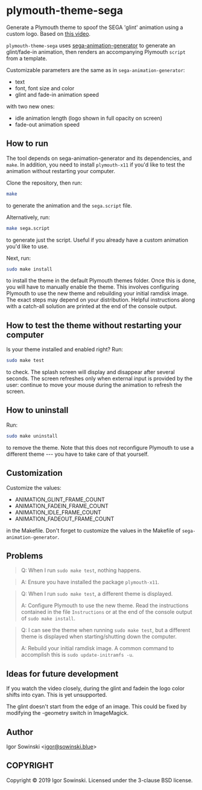 # plymouth-theme-sega

Generate a Plymouth theme to spoof the SEGA 'glint' animation using a custom logo. Based on [this video](https://www.youtube.com/watch?v=kLVelULW1zE).

`plymouth-theme-sega` uses [sega-animation-generator](https://github.com/Igrom/sega-animation-generator) to generate an glint/fade-in animation, then renders an accompanying Plymouth `script` from a template.

Customizable parameters are the same as in `sega-animation-generator`:
- text
- font, font size and color
- glint and fade-in animation speed

with two new ones:

- idle animation length (logo shown in full opacity on screen)
- fade-out animation speed

## How to run
The tool depends on sega-animation-generator and its dependencies, and `make`. In addition, you need to install `plymouth-x11` if you'd like to test the animation without restarting your computer.

Clone the repository, then run:
```bash
make
```
 to generate the animation and the `sega.script` file.

Alternatively, run:
```bash
make sega.script
```
 to generate just the script. Useful if you already have a custom animation you'd like to use.

Next, run:
```bash
sudo make install
```
 to install the theme in the default Plymouth themes folder. Once this is done, you will have to manually enable the theme. This involves configuring Plymouth to use the new theme and rebuilding your initial ramdisk image. The exact steps may depend on your distribution.  Helpful instructions along with a catch-all solution are printed at the end of the console output.

## How to test the theme without restarting your computer
Is your theme installed and enabled right? Run:
```bash
sudo make test
```
 to check. The splash screen will display and disappear after several seconds. The screen refreshes only when external input is provided by the user: continue to move your mouse during the animation to refresh the screen.

## How to uninstall
Run:
```bash
sudo make uninstall
```
to remove the theme. Note that this does not reconfigure Plymouth to use a different theme --- you have to take care of that yourself.

## Customization
Customize the values:
- ANIMATION\_GLINT\_FRAME\_COUNT
- ANIMATION\_FADEIN\_FRAME\_COUNT
- ANIMATION\_IDLE\_FRAME\_COUNT
- ANIMATION\_FADEOUT\_FRAME\_COUNT

in the Makefile. Don't forget to customize the values in the Makefile of `sega-animation-generator`.

## Problems
> Q: When I run `sudo make test`, nothing happens.

>  A: Ensure you have installed the package `plymouth-x11`.

> Q: When I run `sudo make test`, a different theme is displayed.
>
>  A: Configure Plymouth to use the new theme. Read the instructions contained in the file `Instructions` or at the end of the console output of `sudo make install`.

> Q: I can see the theme when running `sudo make test`, but a different theme is displayed when starting/shutting down the computer.
>
>  A: Rebuild your initial ramdisk image. A common command to accomplish this is `sudo update-initramfs -u`.

## Ideas for future development
If you watch the video closely, during the glint and fadein the logo color shifts into cyan. This is yet unsupported.

The glint doesn't start from the edge of an image. This could be fixed by modifying the -geometry switch in ImageMagick.

## Author
Igor Sowinski \<igor@sowinski.blue\>

## COPYRIGHT
Copyright © 2019 Igor Sowinski.  Licensed under the 3-clause BSD license.
